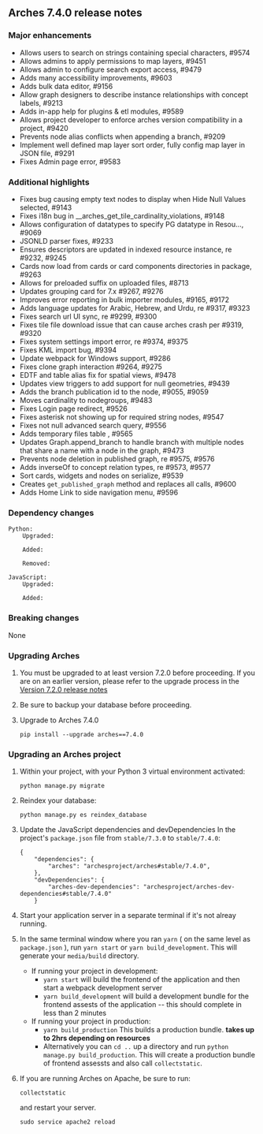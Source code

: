Arches 7.4.0 release notes
------------------------

### Major enhancements
- Allows users to search on strings containing special characters, #9574
- Allows admins to apply permissions to map layers, #9451
- Allows admin to configure search export access, #9479
- Adds many accessibility improvements, #9603
- Adds bulk data editor, #9156
- Allow graph designers to describe instance relationships with concept labels, #9213
- Adds in-app help for plugins & etl modules, #9589
- Allows project developer to enforce arches version compatibility in a project, #9420
- Prevents node alias conflicts when appending a branch, #9209
- Implement well defined map layer sort order, fully config map layer in JSON file, #9291
- Fixes Admin page error, #9583

### Additional highlights
- Fixes bug causing empty text nodes to display when Hide Null Values selected, #9143
- Fixes i18n bug in __arches_get_tile_cardinality_violations, #9148
- Allows configuration of datatypes to specify PG datatype in Resou…, #9069
- JSONLD parser fixes, #9233
- Ensures descriptors are updated in indexed resource instance, re #9232, #9245
- Cards now load from cards or card components directories in package, #9263
- Allows for preloaded suffix on uploaded files, #8713
- Updates grouping card for 7.x #9267, #9276
- Improves error reporting in bulk importer modules, #9165, #9172
- Adds language updates for Arabic, Hebrew, and Urdu, re #9317, #9323
- Fixes search url UI sync, re #9299, #9300
- Fixes tile file download issue that can cause arches crash per #9319, #9320
- Fixes system settings import error, re #9374, #9375
- Fixes KML import bug, #9394
- Update webpack for Windows support, #9286
- Fixes clone graph interaction #9264, #9275
- EDTF and table alias fix for spatial views, #9478
- Updates view triggers to add support for null geometries, #9439
- Adds the branch publication id to the node, #9055, #9059
- Moves cardinality to nodegroups, #9483
- Fixes Login page redirect, #9526
- Fixes asterisk not showing up for required string nodes, #9547
- Fixes not null advanced search query, #9556
- Adds temporary files table , #9565
- Updates Graph.append_branch to handle branch with multiple nodes that share a name with a node in the graph, #9473
- Prevents node deletion in published graph, re #9575, #9576
- Adds inverseOf to concept relation types, re #9573, #9577
- Sort cards, widgets and nodes on serialize, #9539
- Creates `get_published_graph` method and replaces all calls, #9600
- Adds Home Link to side navigation menu, #9596



### Dependency changes
```
Python:
    Upgraded:

    Added:

    Removed:

JavaScript:
    Upgraded:

    Added:
```

### Breaking changes
None

### Upgrading Arches

1. You must be upgraded to at least version 7.2.0 before proceeding. If you are on an earlier version, please refer to the upgrade process in the [Version 7.2.0 release notes](https://github.com/archesproject/arches/blob/dev/7.2.x/releases/7.2.0.md)

2. Be sure to backup your database before proceeding.

3. Upgrade to Arches 7.4.0
    ```
    pip install --upgrade arches==7.4.0
    ```

### Upgrading an Arches project


1. Within your project, with your Python 3 virtual environment activated:
    ```
    python manage.py migrate
    ```

2. Reindex your database:
   ```
   python manage.py es reindex_database
   ```

3. Update the JavaScript dependencies and devDependencies
    In the project's `package.json` file from `stable/7.3.0` to `stable/7.4.0`:
    ```    
    {
        "dependencies": {
            "arches": "archesproject/arches#stable/7.4.0",
        },
        "devDependencies": {
            "arches-dev-dependencies": "archesproject/arches-dev-dependencies#stable/7.4.0"
        }
    ```

4. Start your application server in a separate terminal if it's not alreay running.

5. In the same terminal window where you ran `yarn` ( on the same level as `package.json` ), run `yarn start` or `yarn build_development`. This will generate your `media/build` directory.
   - If running your project in development:
     -  `yarn start` will build the frontend of the application and then start a webpack development server
      - `yarn build_development` will build a development bundle for the frontend assests of the application -- this should complete in less than 2 minutes
    - If running your project in production:
      - `yarn build_production` This builds a production bundle. **takes up to 2hrs depending on resources**
      - Alternatively you can `cd ..` up a directory and run `python manage.py build_production`. This will create a production bundle of frontend assessts and also call `collectstatic`.
  

6. If you are running Arches on Apache, be sure to run:

    ```
    collectstatic
    ```
    and restart your server.
    ```
    sudo service apache2 reload
    ```

